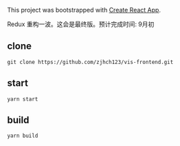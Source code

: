 This project was bootstrapped with [Create React App](https://github.com/facebookincubator/create-react-app).

Redux 重构一波。这会是最终版。预计完成时间: 9月初

## clone
`git clone https://github.com/zjhch123/vis-frontend.git`

## start
`yarn start`

## build
`yarn build`

